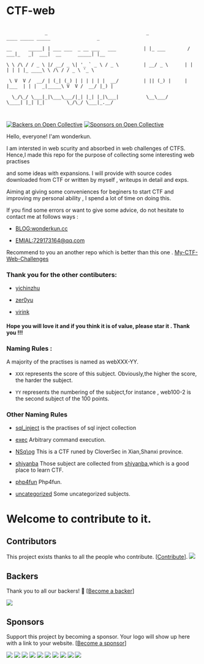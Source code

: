 # CTF-web





```

              _                                    _               ____ _____ _____                 _        

__      _____| | ___ ___  _ __ ___   ___          | |_ ___        / ___|_   _|  ___|  __      _____| |__     

\ \ /\ / / _ \ |/ __/ _ \| '_ ` _ \ / _ \         | __/ _ \      | |     | | | |_ ____\ \ /\ / / _ \ '_ \    

 \ V  V /  __/ | (_| (_) | | | | | |  __/         | || (_) |     | |___  | | |  _|_____\ V  V /  __/ |_) |   

  \_/\_/ \___|_|\___\___/|_| |_| |_|\___|          \__\___/       \____| |_| |_|        \_/\_/ \___|_.__/   



```


[![Backers on Open Collective](https://opencollective.com/CTF_web/backers/badge.svg)](#backers)
 [![Sponsors on Open Collective](https://opencollective.com/CTF_web/sponsors/badge.svg)](#sponsors) 




Hello, everyone! I'am wonderkun. 

I am intersted in web scurity and absorbed  in web challenges of CTFS. Hence,I made this repo for the purpose of collecting some interesting  web practises 

and some ideas with expansions.  I will provide with  source codes downloaded from CTF or written by myself , writeups in detail  and exps. 

Aiming at giving some conveniences for beginers to start CTF  and  improving my personal ability , I spend a lot of time on doing this.  

If you find some errors or want to give some advice, do not hesitate to  contact me at follows ways :



* [BLOG:wonderkun.cc](http://wonderkun.cc)

* [EMIAL:729173164@qq.com](729173164@qq.com)



Recommend to you  an  another repo which is  better than this one . [My-CTF-Web-Challenges](https://github.com/orangetw/My-CTF-Web-Challenges)



### Thank you for the other   contibuters:  

 

 * [yichinzhu](https://github.com/yichinzhu)

 * [zer0yu](https://github.com/zer0yu)

 * [virink](https://github.com/virink)



#### Hope you will love  it and if you think it is of value, please  star it . Thank you !!!   



### Naming Rules :



A majority of  the practises  is named as webXXX-YY.

* ```XXX``` represents  the score of this subject. Obviously,the higher the score, the harder the subject. 

* ```YY```   represents  the numbering of the subject,for instance , web100-2 is the second subject of the 100 points.



### Other Naming Rules



* [sql_inject](./sql_inject) is the practises of sql inject collection 

* [exec](./exec) Arbitrary command execution. 

* [NSq\og](./NSq\og) This is a CTF runed by CloverSec in Xian,Shanxi province.

* [shiyanba](./shiyanba) Those subject are collected from [shiyanba](http://www.shiyanbar.com/),which is a good place to learn CTF. 

* [php4fun](./php4fun)  Php4fun.  

* [uncategorized](./uncategorized) Some uncategorized subjects.



# Welcome to contribute to it. 




## Contributors

This project exists thanks to all the people who contribute. [[Contribute](CONTRIBUTING.md)].
<a href="https://github.com/wonderkun/CTF_web/graphs/contributors"><img src="https://opencollective.com/CTF_web/contributors.svg?width=890&button=false" /></a>


## Backers

Thank you to all our backers! 🙏 [[Become a backer](https://opencollective.com/CTF_web#backer)]

<a href="https://opencollective.com/CTF_web#backers" target="_blank"><img src="https://opencollective.com/CTF_web/backers.svg?width=890"></a>


## Sponsors

Support this project by becoming a sponsor. Your logo will show up here with a link to your website. [[Become a sponsor](https://opencollective.com/CTF_web#sponsor)]

<a href="https://opencollective.com/CTF_web/sponsor/0/website" target="_blank"><img src="https://opencollective.com/CTF_web/sponsor/0/avatar.svg"></a>
<a href="https://opencollective.com/CTF_web/sponsor/1/website" target="_blank"><img src="https://opencollective.com/CTF_web/sponsor/1/avatar.svg"></a>
<a href="https://opencollective.com/CTF_web/sponsor/2/website" target="_blank"><img src="https://opencollective.com/CTF_web/sponsor/2/avatar.svg"></a>
<a href="https://opencollective.com/CTF_web/sponsor/3/website" target="_blank"><img src="https://opencollective.com/CTF_web/sponsor/3/avatar.svg"></a>
<a href="https://opencollective.com/CTF_web/sponsor/4/website" target="_blank"><img src="https://opencollective.com/CTF_web/sponsor/4/avatar.svg"></a>
<a href="https://opencollective.com/CTF_web/sponsor/5/website" target="_blank"><img src="https://opencollective.com/CTF_web/sponsor/5/avatar.svg"></a>
<a href="https://opencollective.com/CTF_web/sponsor/6/website" target="_blank"><img src="https://opencollective.com/CTF_web/sponsor/6/avatar.svg"></a>
<a href="https://opencollective.com/CTF_web/sponsor/7/website" target="_blank"><img src="https://opencollective.com/CTF_web/sponsor/7/avatar.svg"></a>
<a href="https://opencollective.com/CTF_web/sponsor/8/website" target="_blank"><img src="https://opencollective.com/CTF_web/sponsor/8/avatar.svg"></a>
<a href="https://opencollective.com/CTF_web/sponsor/9/website" target="_blank"><img src="https://opencollective.com/CTF_web/sponsor/9/avatar.svg"></a>


